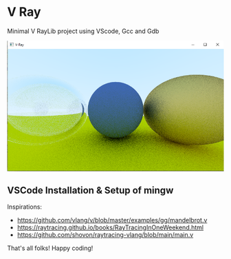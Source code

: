 
# V Ray

Minimal V RayLib project using VScode, Gcc and Gdb

![Output for now](output.png)

## VSCode Installation & Setup of mingw

Inspirations:
- https://github.com/vlang/v/blob/master/examples/gg/mandelbrot.v 
- https://raytracing.github.io/books/RayTracingInOneWeekend.html
- https://github.com/shovon/raytracing-vlang/blob/main/main.v



That's all folks!
Happy coding!
